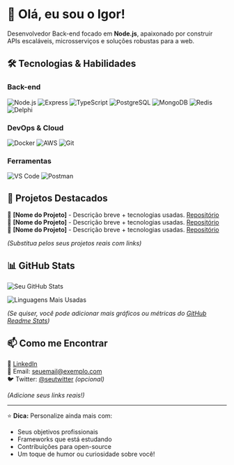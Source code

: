 # 👋 Olá, eu sou o Igor!  

Desenvolvedor Back-end focado em **Node.js**, apaixonado por construir APIs escaláveis, microsserviços e soluções robustas para a web.  

## 🛠️ Tecnologias & Habilidades  

### Back-end  
![Node.js](https://img.shields.io/badge/Node.js-43853D?style=for-the-badge&logo=node.js&logoColor=white)
![Express](https://img.shields.io/badge/Express.js-404D59?style=for-the-badge)
![TypeScript](https://img.shields.io/badge/TypeScript-007ACC?style=for-the-badge&logo=typescript&logoColor=white)
![PostgreSQL](https://img.shields.io/badge/PostgreSQL-316192?style=for-the-badge&logo=postgresql&logoColor=white)
![MongoDB](https://img.shields.io/badge/MongoDB-4EA94B?style=for-the-badge&logo=mongodb&logoColor=white)
![Redis](https://img.shields.io/badge/Redis-DC382D?style=for-the-badge&logo=redis&logoColor=white)  
![Delphi](https://img.shields.io/badge/Delphi-DC382D?style=for-the-badge&logo=delphi&logoColor=white)  

### DevOps & Cloud  
![Docker](https://img.shields.io/badge/Docker-2496ED?style=for-the-badge&logo=docker&logoColor=white)
![AWS](https://img.shields.io/badge/AWS-232F3E?style=for-the-badge&logo=amazon-aws&logoColor=white)
![Git](https://img.shields.io/badge/Git-F05032?style=for-the-badge&logo=git&logoColor=white)  

### Ferramentas  
![VS Code](https://img.shields.io/badge/VS_Code-007ACC?style=for-the-badge&logo=visual-studio-code&logoColor=white)
![Postman](https://img.shields.io/badge/Postman-FF6C37?style=for-the-badge&logo=postman&logoColor=white)  

## 📌 Projetos Destacados  

🔹 **[Nome do Projeto]** - Descrição breve + tecnologias usadas. [Repositório](#)  
🔹 **[Nome do Projeto]** - Descrição breve + tecnologias usadas. [Repositório](#)  
🔹 **[Nome do Projeto]** - Descrição breve + tecnologias usadas. [Repositório](#)  

*(Substitua pelos seus projetos reais com links)*  

## 📊 GitHub Stats  

![Seu GitHub Stats](https://github-readme-stats.vercel.app/api?username=Igorcard&show_icons=true&theme=dracula&hide_border=true)  

![Linguagens Mais Usadas](https://github-readme-stats.vercel.app/api/top-langs/?username=Igorcard&layout=compact&theme=dracula&hide_border=true)  

*(Se quiser, você pode adicionar mais gráficos ou métricas do [GitHub Readme Stats](https://github.com/anuraghazra/github-readme-stats))*  

## 📫 Como me Encontrar  

💼 [LinkedIn](https://www.linkedin.com/in/seu-linkedin)  
📧 Email: seuemail@exemplo.com  
🐦 Twitter: [@seutwitter](https://twitter.com/seutwitter) *(opcional)*  

*(Adicione seus links reais!)*  

---  

⭐ **Dica:** Personalize ainda mais com:  
- Seus objetivos profissionais  
- Frameworks que está estudando  
- Contribuições para open-source  
- Um toque de humor ou curiosidade sobre você!  
